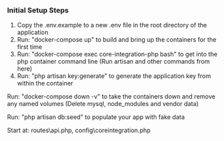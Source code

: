 ### Initial Setup Steps ###

1. Copy the .env.example to a new .env file in the root directory of the application
2. Run: "docker-compose up" to build and bring up the containers for the first time
3. Run: "docker-compose exec core-integration-php bash" to get into the php container command line (Run artisan and other commands from here)
4. Run: "php artisan key:generate" to generate the application key from within the container


Run: "docker-compose down -v" to take the containers down and remove any named volumes (Delete mysql, node_modules and vendor data)

Run: "php artisan db:seed" to populate your app with fake data

Start at: routes\api.php, config\coreintegration.php
